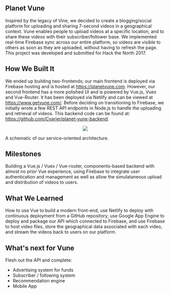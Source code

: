 ## Planet Vune

Inspired by the legacy of Vine, we decided to create a blogging/social platform for uploading and sharing 7-second videos in a 
geographical context. Vune enables people to upload videos at a specific location, and to share these videos with their 
subscriber/follower base. We implemented real-time Firebase sync across our entire platform, so videos are visible to others as 
soon as they are uploaded, without having to refresh the page. This project was developed and submitted for Hack the North 2017.

## How We Built It

We ended up building two-frontends; our main frontend is deployed via Firebase hosting and is hosted at 
https://planetvune.com. However, our second frontend has a more polished UI and is powered by Vue.js, Vuex and 
Vue-Router. It has been deployed via Netlify and can be viewed at https://www.getvune.com/. Before deciding on transitioning to Firebase, we initially wrote a few REST API endpoints in Node.js to handle the uploading and retrieval of videos. This backend code can be found at: https://github.com/Cvarier/planet-vune-backend.

<p align="center"><img src ="https://user-images.githubusercontent.com/16710726/30573605-dae35cec-9cc2-11e7-8382-f95f3be4943c.png"/></p>
A schematic of our service-oriented architecture.

## Milestones

Building a Vue.js / Vuex / Vue-router, components-based backend with almost no prior Vue experience, using Firebase to integrate
user authentication and management as well as allow the simulataneous upload and distribution of videos to users.

## What We Learned

How to use Vue to build a modern front-end, use Netlify to deploy with continuous deployment from a GitHub repository, 
use Google App Engine to deploy and package our API which connected to Firebase, and use Firebase to host video files, 
store the geographical data associated with each video, and stream the videos back to users on our platform.

## What's next for Vune

Flesh out the API and complete:

- Advertising system for funds
- Subscriber / following system
- Recommendation engine
- Mobile App

